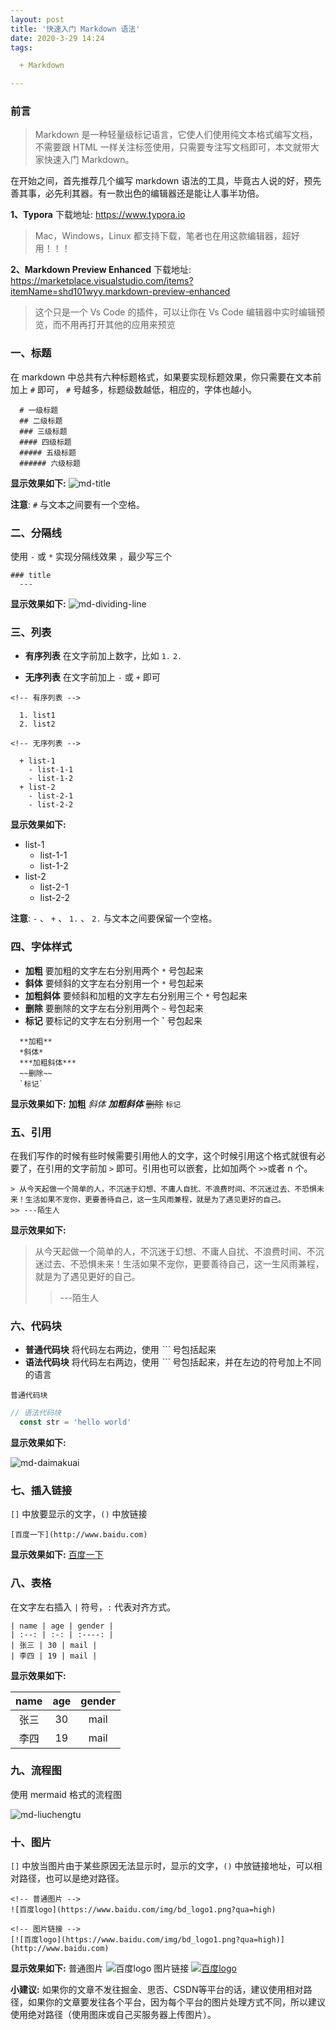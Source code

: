 ```yaml
---
layout: post
title: '快速入门 Markdown 语法'
date: 2020-3-29 14:24
tags: 

  + Markdown

---
```


### 前言

> Markdown 是一种轻量级标记语言，它使人们使用纯文本格式编写文档，不需要跟 HTML 一样关注标签使用，只需要专注写文档即可，本文就带大家快速入门 Markdown。

在开始之间，首先推荐几个编写 markdown 语法的工具，毕竟古人说的好，预先善其事，必先利其器。有一款出色的编辑器还是能让人事半功倍。

**1、Typora**
  下载地址: https://www.typora.io

  > Mac，Windows，Linux 都支持下载，笔者也在用这款编辑器，超好用！！！

<!-- more -->
**2、Markdown Preview Enhanced**
  下载地址: https://marketplace.visualstudio.com/items?itemName=shd101wyy.markdown-preview-enhanced

  > 这个只是一个 Vs Code 的插件，可以让你在 Vs Code 编辑器中实时编辑预览，而不用再打开其他的应用来预览

### 一、标题

  在 markdown 中总共有六种标题格式，如果要实现标题效果，你只需要在文本前加上 `#` 即可， `#` 号越多，标题级数越低，相应的，字体也越小。

``` 
  # 一级标题
  ## 二级标题
  ### 三级标题
  #### 四级标题
  ##### 五级标题
  ###### 六级标题
```
**显示效果如下:**
  ![md-title](http://q7yhi2vue.bkt.clouddn.com/image/md-title.png)

**注意**: `#` 与文本之间要有一个空格。

### 二、分隔线

  使用 `-` 或 `*` 实现分隔线效果 ，最少写三个

``` 
### title
  ---
```
**显示效果如下:**
  ![md-dividing-line](http://q7yhi2vue.bkt.clouddn.com/image/md-dividing-line.png)

### 三、列表

  + **有序列表**
    在文字前加上数字，比如 `1.`  `2.` 

  + **无序列表**
    在文字前加上 `-` 或 `+` 即可

``` 
<!-- 有序列表 -->

  1. list1
  2. list2

<!-- 无序列表 -->

  + list-1
    - list-1-1
    - list-1-2
  + list-2
    - list-2-1
    - list-2-2

```
**显示效果如下:**
  + list-1
    - list-1-1
    - list-1-2
  + list-2
    - list-2-1
    - list-2-2

**注意**: `-` 、 `+` 、 `1.` 、 `2.` 与文本之间要保留一个空格。

### 四、字体样式
  + **加粗**
    要加粗的文字左右分别用两个 `*` 号包起来
  + **斜体**
    要倾斜的文字左右分别用一个 `*` 号包起来
  + **加粗斜体**
    要倾斜和加粗的文字左右分别用三个 `*` 号包起来
  + **删除**
    要删除的文字左右分别用两个 `~` 号包起来
  + **标记**
    要标记的文字左右分别用一个 **`** 号包起来

```
  **加粗**
  *斜体*
  ***加粗斜体***
  ~~删除~~
  `标记`
```
**显示效果如下:**
  **加粗**
  *斜体*
  ***加粗斜体***
  ~~删除~~
  `标记`


### 五、引用
  在我们写作的时候有些时候需要引用他人的文字，这个时候引用这个格式就很有必要了，在引用的文字前加 `>` 即可。引用也可以嵌套，比如加两个 `>>`或者 n 个。

```
> 从今天起做一个简单的人，不沉迷于幻想、不庸人自扰、不浪费时间、不沉迷过去、不恐惧未来！生活如果不宠你，更要善待自己，这一生风雨兼程，就是为了遇见更好的自己。
>> ---陌生人
```
**显示效果如下:**
> 从今天起做一个简单的人，不沉迷于幻想、不庸人自扰、不浪费时间、不沉迷过去、不恐惧未来！生活如果不宠你，更要善待自己，这一生风雨兼程，就是为了遇见更好的自己。
>> ---陌生人

### 六、代码块
  + **普通代码块**
    将代码左右两边，使用 *```* 号包括起来
  + **语法代码块**
    将代码左右两边，使用 *```* 号包括起来，并在左边的符号加上不同的语言

```
普通代码块
```
```javascript
// 语法代码块
  const str = 'hello world'
```
**显示效果如下:**

![md-daimakuai](http://q7yhi2vue.bkt.clouddn.com/image/md-daimakuai.png)

### 七、插入链接
  `[]` 中放要显示的文字，`()` 中放链接
  ```
  [百度一下](http://www.baidu.com)
  ```
**显示效果如下:**
  [百度一下](http://www.baidu.com)

### 八、表格
  在文字左右插入 `|` 符号，`:` 代表对齐方式。
```
| name | age | gender |
| :--: | :-: | :----: |
| 张三 | 30 | mail |
| 李四 | 19 | mail |
```
**显示效果如下:**

| name | age | gender |
| :--: | :-: | :----: |
| 张三 | 30 | mail |
| 李四 | 19 | mail |

### 九、流程图
  使用 mermaid 格式的流程图

  ![md-liuchengtu](http://q7yhi2vue.bkt.clouddn.com/image/md-liuchengtu.png)

### 十、图片
  `[]` 中放当图片由于某些原因无法显示时，显示的文字，`()` 中放链接地址，可以相对路径，也可以是绝对路径。
  ```
  <!-- 普通图片 -->
  ![百度logo](https://www.baidu.com/img/bd_logo1.png?qua=high)

  <!-- 图片链接 -->
  [![百度logo](https://www.baidu.com/img/bd_logo1.png?qua=high)](http://www.baidu.com)
  ```
**显示效果如下:**
  普通图片
  ![百度logo](https://www.baidu.com/img/bd_logo1.png?qua=high)
  图片链接
  [![百度logo](https://www.baidu.com/img/bd_logo1.png?qua=high)](http://www.baidu.com)

**小建议:** 如果你的文章不发往掘金、思否、CSDN等平台的话，建议使用相对路径，如果你的文章要发往各个平台，因为每个平台的图片处理方式不同，所以建议使用绝对路径（使用图床或自己买服务器上传图片）。
